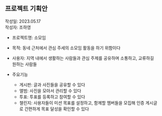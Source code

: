 ## 프로젝트 기획안

작성일: 2023.05.17  
작성자: 조하영

- 프로젝트명: 소모임


- 목적: 동네 근처에서 관심 주세의 소모임 활동을 하기 위함이다


- 사용자: 지역 내에서 생활하는 사람들과 관심 주제를 공유하며 소통하고, 교류하길 원하는 사람들


- 주요기능
  - 게시판: 글과 사진들을 공유할 수 있다
  - 앨범: 사진을 모아서 관리할 수 있다
  - 투표: 투표를 등록하고 참여할 수 있다
  - 챌린지: 사용자들이 미션 목표를 설정하고, 함께할 멤버들을 모집해 인증 게시글로 간편하게 목표 달성을 확인할 수 있다

